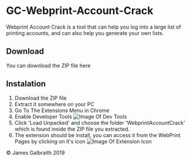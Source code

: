# GC-Webprint-Account-Crack

Webprint Account Crack is a tool that can help you log into a large list of printing accounts, and can also help you generate your own lists.

## Download
You can download the ZIP file here

## Instalation
1. Download the ZIP file
2. Extract it somewhere on your PC
3. Go To The Extensions Menu in Chrome
4. Enable Developer Tools
![Image Of Dev Tools](https://i.gyazo.com/07291268825dfdcb09ac98b98440cd33.png)
4. Click 'Load Unpacked' and choose the folder 'WebprintAccountCrack' which is found inside the ZIP file you extracted.
5. The extension should be install, you can access it from the WebPrint Pages by clicking on it's icon
![Image Of Extension Icon](https://i.gyazo.com/49200f94734e11d4bd4b3258933a8bf3.png)

&copy; James Galbraith 2019
